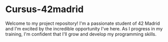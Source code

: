 # Cursus-42madrid
Welcome to my project repository! I'm a passionate student of 42 Madrid and I'm excited by the incredible opportunity I've here. As I progress in my training, I'm confident that I'll grow and develop my programming skills.
